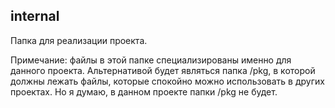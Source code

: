 ## internal
Папка для реализации проекта.

Примечание: 
файлы в этой папке специализированы именно для данного проекта. Альтернативой будет являться папка /pkg, в которой должны лежать файлы, которые спокойно можно использовать в других проектах. Но я думаю, в данном проекте папки /pkg не будет.